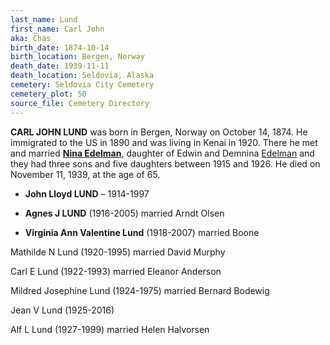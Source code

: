 ```yaml
---
last_name: Lund
first_name: Carl John
aka: Chas
birth_date: 1874-10-14
birth_location: Bergen, Norway
death_date: 1939-11-11
death_location: Seldovia, Alaska
cemetery: Seldovia City Cemetery
cemetery_plot: 50
source_file: Cemetery Directory
---
```


**CARL JOHN LUND** was born in Bergen, Norway on October 14, 1874. He immigrated to the US in 1890 and was living in Kenai in 1920. There he met and married [**Nina Edelman**](./Lund_Nina_E_Edelman.md), daughter of Edwin and Demnina [Edelman](../_families/Edelman_Family.md) and they had three sons and five daughters between 1915 and 1926. He died on November 11, 1939, at the age of 65.

 - **John Lloyd LUND** – 1914-1997

 - **Agnes J LUND** (1916-2005) married Arndt Olsen

 - **Virginia Ann Valentine Lund** (1918-2007) married Boone

Mathilde N Lund (1920-1995) married David Murphy

Carl E Lund (1922-1993) married Eleanor Anderson

Mildred Josephine Lund (1924-1975) married Bernard Bodewig

Jean V Lund (1925-2016)

Alf L Lund (1927-1999) married Helen Halvorsen
